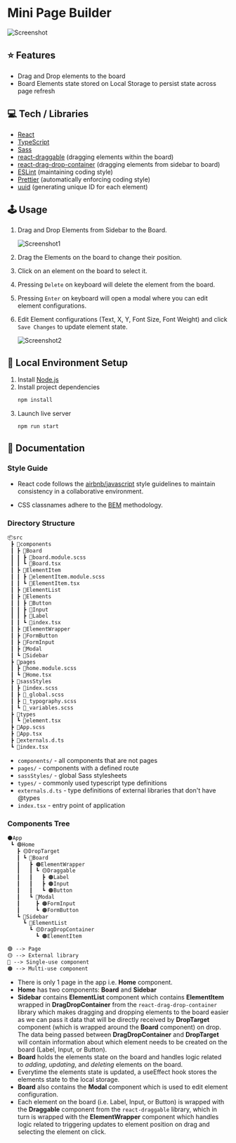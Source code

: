 # Mini Page Builder

![Screenshot](https://user-images.githubusercontent.com/8324407/115888804-f514b700-a470-11eb-9fcc-3a441b635a0f.png)

## ⭐ Features

- Drag and Drop elements to the board
- Board Elements state stored on Local Storage to persist state across page refresh

## 💻 Tech / Libraries

- [React](https://reactjs.org/)
- [TypeScript](https://www.typescriptlang.org/)
- [Sass](https://sass-lang.com/)
- [react-draggable](https://github.com/react-grid-layout/react-draggable) (dragging elements within the board)
- [react-drag-drop-container](https://github.com/peterh32/react-drag-drop-container) (dragging elements from sidebar to board)
- [ESLint](https://eslint.org/) (maintaining coding style)
- [Prettier]() (automatically enforcing coding style)
- [uuid](https://github.com/uuidjs/uuid) (generating unique ID for each element)

## 🕹 Usage

1. Drag and Drop Elements from Sidebar to the Board.

   ![Screenshot1](https://user-images.githubusercontent.com/8324407/115888565-b252df00-a470-11eb-8d1c-92582bbdb5bf.png)

1. Drag the Elements on the board to change their position.

1. Click on an element on the board to select it.

1. Pressing `Delete` on keyboard will delete the element from the board.

1. Pressing `Enter` on keyboard will open a modal where you can edit element configurations.

1. Edit Element configurations (Text, X, Y, Font Size, Font Weight) and click `Save Changes` to update element state.

   ![Screenshot2](https://user-images.githubusercontent.com/8324407/115888757-e928f500-a470-11eb-9e21-109c530bbfc5.PNG)


## 🔧 Local Environment Setup

1. Install [Node.js](https://nodejs.org/en/)
1. Install project dependencies
   ```bash
   npm install
   ```
1. Launch live server
   ```bash
   npm run start
   ```

## 📝 Documentation

### Style Guide

- React code follows the [airbnb/javascript](https://github.com/airbnb/javascript) style guidelines to maintain consistency in a collaborative environment.

- CSS classnames adhere to the [BEM](http://getbem.com/) methodology.

### Directory Structure

```markdown
📦src
 ┣ 📂components
 ┃ ┣ 📂Board
 ┃ ┃ ┣ 🎨board.module.scss
 ┃ ┃ ┗ 📜Board.tsx
 ┃ ┣ 📂ElementItem
 ┃ ┃ ┣ 🎨elementItem.module.scss
 ┃ ┃ ┗ 📜ElementItem.tsx
 ┃ ┣ 📂ElementList
 ┃ ┣ 📂Elements
 ┃ ┃ ┣ 📂Button
 ┃ ┃ ┣ 📂Input
 ┃ ┃ ┣ 📂Label
 ┃ ┃ ┗ 📜index.tsx
 ┃ ┣ 📂ElementWrapper
 ┃ ┣ 📂FormButton
 ┃ ┣ 📂FormInput
 ┃ ┣ 📂Modal
 ┃ ┗ 📂Sidebar
 ┣ 📂pages
 ┃ ┣ 🎨home.module.scss
 ┃ ┗ 📜Home.tsx
 ┣ 📂sassStyles
 ┃ ┣ 🎨index.scss
 ┃ ┣ 🎨_global.scss
 ┃ ┣ 🎨_typography.scss
 ┃ ┗ 🎨_variables.scss
 ┣ 📂types
 ┃ ┗ 📜element.tsx
 ┣ 🎨App.scss
 ┣ 📜App.tsx
 ┣ 📜externals.d.ts
 ┗ 📜index.tsx
```

- `components/` - all components that are not pages
- `pages/` - components with a defined route
- `sassStyles/` - global Sass stylesheets
- `types/` - commonly used typescript type definitions
- `externals.d.ts` - type definitions of external libraries that don't have @types
- `index.tsx` - entry point of application

### Components Tree
```markdown
⚫️App
 ┗ 🟣Home
   ┣ 🟡DropTarget
   ┃ ┗ 🔵Board
   ┃   ┣ 🟠ElementWrapper
   ┃   ┃ ┗ 🟡Draggable
   ┃   ┃   ┣ 🟠Label
   ┃   ┃   ┣ 🟠Input
   ┃   ┃   ┗ 🟠Button
   ┃   ┗ 🔵Modal
   ┃     ┣ 🟠FormInput
   ┃     ┗ 🟠FormButton
   ┗ 🔵Sidebar
     ┗ 🔵ElementList
       ┗ 🟡DragDropContainer
         ┗ 🟠ElementItem

🟣 --> Page
🟡 --> External library
🔵 --> Single-use component
🟠 --> Multi-use component
```

- There is only 1 page in the app i.e. **Home** component.
- **Home** has two components: **Board** and **Sidebar**
- **Sidebar** contains **ElementList** component which contains **ElementItem** wrapped in **DragDropContainer** from the `react-drag-drop-container` library which makes dragging and dropping elements to the board easier as we can pass it data that will be directly received by **DropTarget** component (which is wrapped around the **Board** component) on drop. The data being passed between **DragDropContainer** and **DropTarget** will contain information about which element needs to be created on the board (Label, Input, or Button).
- **Board** holds the elements state on the board and handles logic related to *adding*, *updating*, and *deleting* elements on the board.
- Everytime the elements state is updated, a useEffect hook stores the elements state to the local storage.
- **Board** also contains the **Modal** component which is used to edit element configuration.
- Each element on the board (i.e. Label, Input, or Button) is wrapped with the **Draggable** component from the `react-draggable` library, which in turn is wrapped with the **ElementWrapper** component which handles logic related to triggering updates to element position on drag and selecting the element on click.
